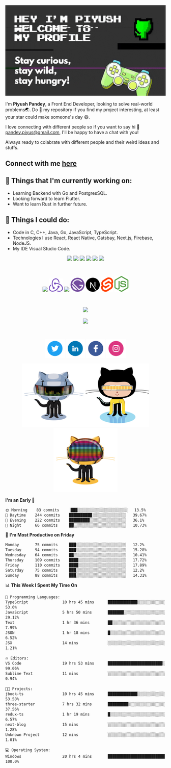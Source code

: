 <img src="piyush-final.gif" width="1000px">

I'm **Piyush Pandey**, a Front End Developer, looking to solve real-world problems🌏. Do 🌟 my repository if you find my project interesting, at least your star could make someone's day 😄.

I love connecting with different people so if you want to say hi 💬 pandey.piyus@gmail.com, I'll be happy to have a chat with you!

Always ready to colabrate with different people and their weird ideas and stuffs.

## Connect with me [here](http://piyushpandey.me/)

## 💼 Things that I'm currently working on:

-   Learning Backend with Go and PostgresSQL.
-   Looking forward to learn Flutter.
-   Want to learn Rust in further future.

## 🔭 Things I could do:

-   Code in C, C++, Java, Go, JavaScript, TypeScript.
-   Technologies I use React, React Native, Gatsbay, Next.js, Firebase, NodeJS.
-   My IDE Visual Studio Code.

<!-- ### Suppport my work 
[Buy Me a Coffee](https://www.buymeacoffee.com/zephyrus21)
[![ko-fi](https://ko-fi.com/img/githubbutton_sm.svg)](https://ko-fi.com/Y8Y63ONS5) -->


<p align="center">
  <img src="https://img.icons8.com/color/48/000000/c-programming.png"/>
  <img src="https://img.icons8.com/color/48/000000/c-plus-plus-logo.png"/>
  <img src="https://img.icons8.com/color/48/000000/java-coffee-cup-logo.png"/>
  <img src="https://img.icons8.com/color/48/000000/golang.png"/>
  <img src="https://img.icons8.com/color/48/000000/javascript.png"/>
  <img src="https://img.icons8.com/color/48/000000/typescript.png"/>
</p>
<br/>
<p align="center">
  <img src="https://img.icons8.com/color/48/000000/react-native.png"/>
  <img src="redux-seeklogo.com.svg" width="44px"/>
  <img src="https://img.icons8.com/color/48/000000/graphql.png"/>
  <img src="gatsby-seeklogo.com.svg" width="44px"/>
  <img src="next-js-seeklogo.com.svg" width="44px"/>
  <img src="svelte-logo.png" width="38px"/>
  <img src="nodejs-seeklogo.com.svg" width="44px"/>
<!--   <img src="https://img.icons8.com/color/48/000000/mongodb.png"/> -->
<!--   <img src="https://img.icons8.com/color/48/000000/firebase.png"/> -->
</p>
<br/>
<p align="center">
  <!-- <img src="https://github-readme-stats.vercel.app/api?username=zephyrus21&show_icons=true&theme=radical&title_color=8E2DE2&text_color=fff&icon_color=8E2DE2" alt="piyush-stats" /> -->

<img src="https://github-readme-streak-stats.herokuapp.com/?user=zephyrus21&theme=midnight-purple"/>
<br />
<br/>
<img src="https://github-readme-stats.vercel.app/api/top-langs/?username=zephyrus21&show_icons=true&theme=midnight-purple&title_color=8E2DE2&text_color=fff&icon_color=8E2DE2&layout=compact"/>
<br/>
<!-- <img src="https://activity-graph.herokuapp.com/graph?username=zephyrus21"/> -->
</p>


<p align="center">

<br/>
<p align="center">
<a href="https://twitter.com/zephyrusp_io"><img src="https://github.com/aritraroy/social-icons/blob/master/twitter-icon.png?raw=true" width="60"></a>
<a href="https://www.linkedin.com/in/zephyrus21/"><img src="https://github.com/aritraroy/social-icons/blob/master/linkedin-icon.png?raw=true" width="60"></a>
<a href="https://www.facebook.com/zephyrus21/"><img src="https://github.com/aritraroy/social-icons/blob/master/facebook-icon.png?raw=true" width="60"></a>
<a href="https://www.instagram.com/zephyrus.io/"><img src="https://github.com/aritraroy/social-icons/blob/master/instagram-icon.png?raw=true" width="60"></a>
</p>

<p align="center"><img src="gh-1.gif" width="200px"><img src="gh-4.png" width="200px"><img src="gh-2.gif" width="200px">
</p>

<!--START_SECTION:waka-->
**I'm an Early 🐤** 

```text
🌞 Morning    83 commits     ███░░░░░░░░░░░░░░░░░░░░░░   13.5% 
🌆 Daytime    244 commits    ██████████░░░░░░░░░░░░░░░   39.67% 
🌃 Evening    222 commits    █████████░░░░░░░░░░░░░░░░   36.1% 
🌙 Night      66 commits     ██░░░░░░░░░░░░░░░░░░░░░░░   10.73%

```
📅 **I'm Most Productive on Friday** 

```text
Monday       75 commits     ███░░░░░░░░░░░░░░░░░░░░░░   12.2% 
Tuesday      94 commits     ███░░░░░░░░░░░░░░░░░░░░░░   15.28% 
Wednesday    64 commits     ██░░░░░░░░░░░░░░░░░░░░░░░   10.41% 
Thursday     109 commits    ████░░░░░░░░░░░░░░░░░░░░░   17.72% 
Friday       110 commits    ████░░░░░░░░░░░░░░░░░░░░░   17.89% 
Saturday     75 commits     ███░░░░░░░░░░░░░░░░░░░░░░   12.2% 
Sunday       88 commits     ███░░░░░░░░░░░░░░░░░░░░░░   14.31%

```


📊 **This Week I Spent My Time On** 

```text
💬 Programming Languages: 
TypeScript               10 hrs 45 mins      █████████████░░░░░░░░░░░░   53.6% 
JavaScript               5 hrs 50 mins       ███████░░░░░░░░░░░░░░░░░░   29.12% 
Text                     1 hr 36 mins        ██░░░░░░░░░░░░░░░░░░░░░░░   7.99% 
JSON                     1 hr 18 mins        █░░░░░░░░░░░░░░░░░░░░░░░░   6.52% 
JSX                      14 mins             ░░░░░░░░░░░░░░░░░░░░░░░░░   1.21%

🔥 Editors: 
VS Code                  19 hrs 53 mins      ████████████████████████░   99.06% 
Sublime Text             11 mins             ░░░░░░░░░░░░░░░░░░░░░░░░░   0.94%

🐱‍💻 Projects: 
jbook-ts                 10 hrs 45 mins      █████████████░░░░░░░░░░░░   53.58% 
three-starter            7 hrs 32 mins       █████████░░░░░░░░░░░░░░░░   37.56% 
redux-ts                 1 hr 19 mins        █░░░░░░░░░░░░░░░░░░░░░░░░   6.57% 
next-blog                15 mins             ░░░░░░░░░░░░░░░░░░░░░░░░░   1.28% 
Unknown Project          12 mins             ░░░░░░░░░░░░░░░░░░░░░░░░░   1.01%

💻 Operating System: 
Windows                  20 hrs 4 mins       █████████████████████████   100.0%

```


<!--END_SECTION:waka-->
